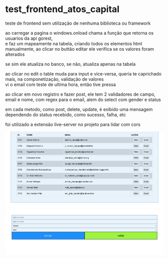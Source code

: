 # test_frontend_atos_capital

teste de frontend sem utilização de nenhuma biblioteca ou framework</br>

ao carregar a pagina o windows.onload chama a função que retorna os usuarios da api gorest,</br>
e faz um mapeamente na tabela, criando todos os elementos html manualmente, ao clicar no buttão editar ele verifica se os valores foram alterados</br>

se sim ele atualiza no banco, se não, atualiza apenas na tabela</br>

ao clicar no edit o table muda para input e vice-versa, queria te caprichado mais, na componetização, validação de valores</br>
vi o email com teste de ultima hora, então tive pressa</br>

ao clicar em novo registro e fazer post, ele tem 2 validadores de campo, email e nome, com regex para o email, alem do select com gender e status</br>

em cada metodo, como post, delete, update, é exibido uma mensagem dependendo do status recebido, como sucesso, falha, etc</br>

foi utilizado a extensão live-server no projeto para lidar com cors

<p align="center" >
 <img src="1.png" width="600" />
<img src="2.png" width="600" />

</p>
